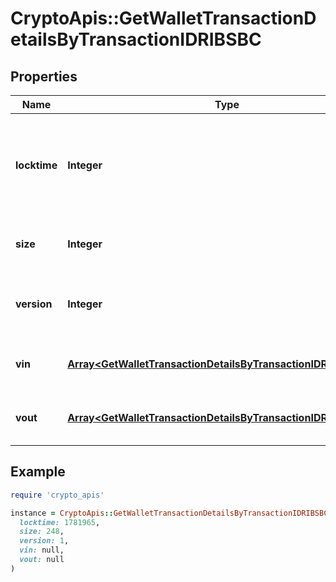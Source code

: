 # CryptoApis::GetWalletTransactionDetailsByTransactionIDRIBSBC

## Properties

| Name | Type | Description | Notes |
| ---- | ---- | ----------- | ----- |
| **locktime** | **Integer** | Represents the time at which a particular transaction can be added to the blockchain. |  |
| **size** | **Integer** | Represents the total size of this transaction. |  |
| **version** | **Integer** | Represents the transaction version number. |  |
| **vin** | [**Array&lt;GetWalletTransactionDetailsByTransactionIDRIBSBCVin&gt;**](GetWalletTransactionDetailsByTransactionIDRIBSBCVin.md) | Object Array representation of transaction inputs |  |
| **vout** | [**Array&lt;GetWalletTransactionDetailsByTransactionIDRIBSBCVout&gt;**](GetWalletTransactionDetailsByTransactionIDRIBSBCVout.md) | Object Array representation of transaction outputs |  |

## Example

```ruby
require 'crypto_apis'

instance = CryptoApis::GetWalletTransactionDetailsByTransactionIDRIBSBC.new(
  locktime: 1781965,
  size: 248,
  version: 1,
  vin: null,
  vout: null
)
```

